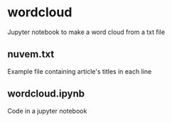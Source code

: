 # wordcloud
Jupyter notebook to make a word cloud from a txt file

## nuvem.txt
Example file containing article's titles in each line

## wordcloud.ipynb
Code in a jupyter notebook
